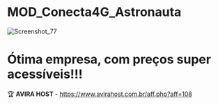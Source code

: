 # MOD_Conecta4G_Astronauta

![Screenshot_77](https://user-images.githubusercontent.com/105602625/222445222-6ac000ca-0121-4e1e-aa54-a5ce0216e9fd.jpg)

# Ótima empresa, com preços super acessíveis!!!
🏆 <b>AVIRA HOST</b> - https://www.avirahost.com.br/aff.php?aff=108
